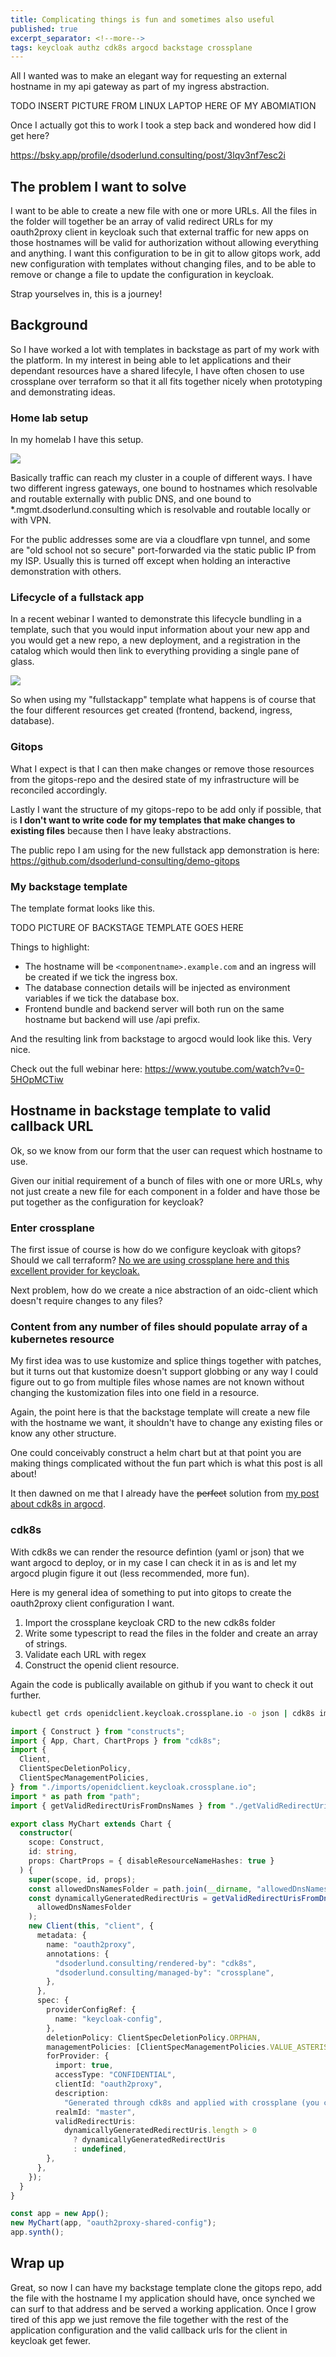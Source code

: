 ```yaml
---
title: Complicating things is fun and sometimes also useful
published: true
excerpt_separator: <!--more-->
tags: keycloak authz cdk8s argocd backstage crossplane
---
```


All I wanted was to make an elegant way for requesting an external hostname in my api gateway as part of my ingress abstraction.

<!--more-->

TODO INSERT PICTURE FROM LINUX LAPTOP HERE OF MY ABOMIATION

Once I actually got this to work I took a step back and wondered how did I get here?

https://bsky.app/profile/dsoderlund.consulting/post/3lqv3nf7esc2i

## The problem I want to solve

I want to be able to create a new file with one or more URLs. All the files in the folder will together be an array of valid redirect URLs for my oauth2proxy client in keycloak such that external traffic for new apps on those hostnames will be valid for authorization without allowing everything and anything. I want this configuration to be in git to allow gitops work, add new configuration with templates without changing files, and to be able to remove or change a file to update the configuration in keycloak.

Strap yourselves in, this is a journey!

## Background

So I have worked a lot with templates in backstage as part of my work with the platform. In my interest in being able to let applications and their dependant resources have a shared lifecyle, I have often chosen to use crossplane over terraform so that it all fits together nicely when prototyping and demonstrating ideas.

### Home lab setup

In my homelab I have this setup.

![](../assets/2025-07-07_20-24-30-homelab-setup.png)

Basically traffic can reach my cluster in a couple of different ways. I have two different ingress gateways, one bound to hostnames which resolvable and routable externally with public DNS, and one bound to *.mgmt.dsoderlund.consulting which is resolvable and routable locally or with VPN.

For the public addresses some are via a cloudflare vpn tunnel, and some are "old school not so secure" port-forwarded via the static public IP from my ISP. Usually this is turned off except when holding an interactive demonstration with others.

### Lifecycle of a fullstack app

In a recent webinar I wanted to demonstrate this lifecycle bundling in a template, such that you would input information about your new app and you would get a new repo, a new deployment, and a registration in the catalog which would then link to everything providing a single pane of glass.

![](../assets/2025-07-07_20-30-27-twelvefactorapp.png)

So when using my "fullstackapp" template what happens is of course that the four different resources get created (frontend, backend, ingress, database).

### Gitops

What I expect is that I can then make changes or remove those resources from the gitops-repo and the desired state of my infrastructure will be reconciled accordingly.

Lastly I want the structure of my gitops-repo to be add only if possible, that is **I don't want to write code for my templates that make changes to existing files** because then I have leaky abstractions.

The public repo I am using for the new fullstack app demonstration is here: https://github.com/dsoderlund-consulting/demo-gitops

### My backstage template

The template format looks like this.

TODO PICTURE OF BACKSTAGE TEMPLATE GOES HERE


Things to highlight:
- The hostname will be `<componentname>.example.com` and an ingress will be created if we tick the ingress box.
- The database connection details will be injected as environment variables if we tick the database box.
- Frontend bundle and backend server will both run on the same hostname but backend will use /api prefix.

And the resulting link from backstage to argocd would look like this. Very nice.

Check out the full webinar here: https://www.youtube.com/watch?v=0-5HOpMCTiw

## Hostname in backstage template to valid callback URL

Ok, so we know from our form that the user can request which hostname to use.

Given our initial requirement of a bunch of files with one or more URLs, why not just create a new file for each component in a folder and have those be put together as the configuration for keycloak?

### Enter crossplane

The first issue of course is how do we configure keycloak with gitops? Should we call terraform? [No we are using crossplane here and this excellent provider for keycloak.](https://github.com/crossplane-contrib/provider-keycloak)

Next problem, how do we create a nice abstraction of an oidc-client which doesn't require changes to any files?

### Content from any number of files should populate array of a kubernetes resource

My first idea was to use kustomize and splice things together with patches, but it turns out that kustomize doesn't support globbing or any way I could figure out to go from multiple files whose names are not known without changing the kustomization files into one field in a resource.

Again, the point here is that the backstage template will create a new file with the hostname we want, it shouldn't have to change any existing files or know any other structure.

One could conceivably construct a helm chart but at that point you are making things complicated without the fun part which is what this post is all about!

It then dawned on me that I already have the ~~perfect~~ solution from [my post about cdk8s in argocd](./2024-06-06-cdks8s-through-argocd).

### cdk8s

With cdk8s we can render the resource defintion (yaml or json) that we want argocd to deploy, or in my case I can check it in as is and let my argocd plugin figure it out (less recommended, more fun).

Here is my general idea of something to put into gitops to create the oauth2proxy client configuration I want.

1. Import the crossplane keycloak CRD to the new cdk8s folder
2. Write some typescript to read the files in the folder and create an array of strings.
3. Validate each URL with regex
4. Construct the openid client resource.

Again the code is publically available on github if you want to check it out further.


``` sh
kubectl get crds openidclient.keycloak.crossplane.io -o json | cdk8s import /dev/stdin
```

``` typescript
import { Construct } from "constructs";
import { App, Chart, ChartProps } from "cdk8s";
import {
  Client,
  ClientSpecDeletionPolicy,
  ClientSpecManagementPolicies,
} from "./imports/openidclient.keycloak.crossplane.io";
import * as path from "path";
import { getValidRedirectUrisFromDnsNames } from "./getValidRedirectUrisFromDnsNames";

export class MyChart extends Chart {
  constructor(
    scope: Construct,
    id: string,
    props: ChartProps = { disableResourceNameHashes: true }
  ) {
    super(scope, id, props);
    const allowedDnsNamesFolder = path.join(__dirname, "allowedDnsNames");
    const dynamicallyGeneratedRedirectUris = getValidRedirectUrisFromDnsNames(
      allowedDnsNamesFolder
    );
    new Client(this, "client", {
      metadata: {
        name: "oauth2proxy",
        annotations: {
          "dsoderlund.consulting/rendered-by": "cdk8s",
          "dsoderlund.consulting/managed-by": "crossplane",
        },
      },
      spec: {
        providerConfigRef: {
          name: "keycloak-config",
        },
        deletionPolicy: ClientSpecDeletionPolicy.ORPHAN,
        managementPolicies: [ClientSpecManagementPolicies.VALUE_ASTERISK],
        forProvider: {
          import: true,
          accessType: "CONFIDENTIAL",
          clientId: "oauth2proxy",
          description:
            "Generated through cdk8s and applied with crossplane (you can't make changes to this in the keycloak UI, they will be overwritten)",
          realmId: "master",
          validRedirectUris:
            dynamicallyGeneratedRedirectUris.length > 0
              ? dynamicallyGeneratedRedirectUris
              : undefined,
        },
      },
    });
  }
}

const app = new App();
new MyChart(app, "oauth2proxy-shared-config");
app.synth();
```

## Wrap up

Great, so now I can have my backstage template clone the gitops repo, add the file with the hostname I my application should have, once synched we can surf to that address and be served a working application. Once I grow tired of this app we just remove the file together with the rest of the application configuration and the valid callback urls for the client in keycloak get fewer.